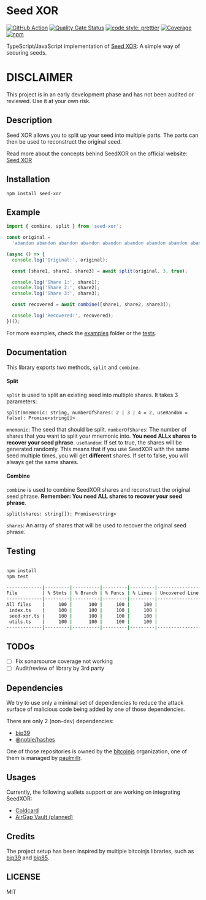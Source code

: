 # Seed XOR

[![GitHub Action](https://github.com/AndreasGassmann/seed-xor/workflows/Build%2C%20Test%20and%20Analyze/badge.svg)](https://github.com/AndreasGassmann/seed-xor/actions?query=workflow%3A%22Build%2C+Test+and+Analyze%22+branch%3Amain)
[![Quality Gate Status](https://sonarcloud.io/api/project_badges/measure?project=AndreasGassmann_seed-xor&metric=alert_status)](https://sonarcloud.io/dashboard?id=AndreasGassmann_seed-xor)
[![code style: prettier](https://img.shields.io/badge/code_style-prettier-ff69b4.svg?style=flat-square)](https://github.com/prettier/prettier)
[![Coverage](https://sonarcloud.io/api/project_badges/measure?project=AndreasGassmann_seed-xor&metric=coverage)](https://sonarcloud.io/dashboard?id=AndreasGassmann_seed-xor)
[![npm](https://img.shields.io/npm/v/seed-xor.svg?colorB=brightgreen)](https://www.npmjs.com/package/seed-xor)

TypeScript/JavaScript implementation of [Seed XOR](https://seedxor.com): A simple way of securing seeds.

# DISCLAIMER

This project is in an early development phase and has not been audited or reviewed. Use it at your own risk.

## Description

Seed XOR allows you to split up your seed into multiple parts. The parts can then be used to reconstruct the original seed.

Read more about the concepts behind SeedXOR on the official website: [Seed XOR](https://seedxor.com)

## Installation

```
npm install seed-xor
```

## Example

```typescript
import { combine, split } from 'seed-xor';

const original =
  'abandon abandon abandon abandon abandon abandon abandon abandon abandon abandon abandon abandon abandon abandon abandon abandon abandon abandon abandon abandon abandon abandon abandon art';

(async () => {
  console.log('Original:', original);

  const [share1, share2, share3] = await split(original, 3, true);

  console.log('Share 1:', share1);
  console.log('Share 2:', share2);
  console.log('Share 3:', share3);

  const recovered = await combine([share1, share2, share3]);

  console.log('Recovered:', recovered);
})();
```

For more examples, check the [examples](/examples/) folder or the [tests](/test/).

## Documentation

This library exports two methods, `split` and `combine`.

#### Split

`split` is used to split an existing seed into multiple shares. It takes 3 parameters:

`split(mnemonic: string, numberOfShares: 2 | 3 | 4 = 2, useRandom = false): Promise<string[]>`

`mnemonic`: The seed that should be split.
`numberOfShares`: The number of shares that you want to split your mnemonic into. **You need ALLx shares to recover your seed phrase**.
`useRandom`: If set to true, the shares will be generated randomly. This means that if you use SeedXOR with the same seed multiple times, you will get **different** shares. If set to false, you will always get the same shares.

#### Combine

`combine` is used to combine SeedXOR shares and reconstruct the original seed phrase. **Remember: You need ALL shares to recover your seed phrase**.

`split(shares: string[]): Promise<string>`

`shares`: An array of shares that will be used to recover the original seed phrase.

## Testing

```bash

npm install
npm test

-------------|---------|----------|---------|---------|-------------------
File         | % Stmts | % Branch | % Funcs | % Lines | Uncovered Line #s 
-------------|---------|----------|---------|---------|-------------------
All files    |     100 |      100 |     100 |     100 |                   
 index.ts    |     100 |      100 |     100 |     100 |                   
 seed-xor.ts |     100 |      100 |     100 |     100 |                   
 utils.ts    |     100 |      100 |     100 |     100 |                   
-------------|---------|----------|---------|---------|-------------------
```

## TODOs

- [ ] Fix sonarsource coverage not working
- [ ] Audit/review of library by 3rd party

## Dependencies

We try to use only a minimal set of dependencies to reduce the attack surface of malicious code being added by one of those dependencies.

There are only 2 (non-dev) dependencies:

- [bip39](https://www.npmjs.com/package/bip39)
- [@noble/hashes](https://www.npmjs.com/package/@noble/hashes)

One of those repositories is owned by the [bitcoinjs](https://github.com/bitcoinjs) organization, one of them is managed by [paulmillr](https://github.com/paulmillr/noble-hashes).

## Usages

Currently, the following wallets support or are working on integrating SeedXOR:

- [Coldcard](https://coldcard.com)
- [AirGap Vault (planned)](https://github.com/airgap-it/airgap-vault)

## Credits

The project setup has been inspired by multiple bitcoinjs libraries, such as [bip39](https://www.npmjs.com/package/bip39) and [bip85](https://www.npmjs.com/package/bip85).

## LICENSE

MIT
